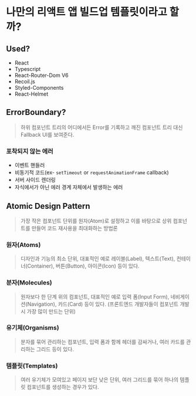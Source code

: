 # 나만의 리액트 앱 빌드업 템플릿이라고 할까?

## Used?

- React
- Typescript
- React-Router-Dom V6
- Recoil.js
- Styled-Components
- React-Helmet

## ErrorBoundary?

> 하위 컴포넌트 트리의 어디에서든 Error를 기록하고 깨진 컴포넌트 트리 대신 Fallback UI를 보여준다.

### 포착되지 않는 에러

- 이벤트 핸들러
- 비동기적 코드(ex- `setTimeout` or `requestAnimationFrame` callback)
- 서버 사이드 렌더링
- 자식에서가 아닌 에러 경계 자체에서 발생하는 에러

## Atomic Design Pattern

> 가장 작은 컴포넌트 단위를 원자(Atom)로 설정하고 이를 바탕으로 상위 컴포넌트를 만들어 코드 재사용을 최대화하는 방법론

### 원자(Atoms)

> 디자인과 기능의 최소 단위, 대표적인 예로 레이블(Label), 텍스트(Text), 컨테이너(Container), 버튼(Button), 아이콘(Icon) 등이 있다.

### 분자(Molecules)

> 원자보다 한 단계 위의 컴포넌트, 대표적인 예로 입력 폼(Input Form), 네비게이션(Navigation), 카드(Card) 등이 있다. (프론트엔드 개발자들이 컴포넌트 개발 시 가장 많이 만드는 단위)

### 유기체(Organisms)

> 분자를 묶어 관리하는 컴포넌트, 입력 폼과 함께 헤더를 감싸거나, 여러 카드를 관리하는 그리드 등이 있다.

### 템플릿(Templates)

> 여러 유기체가 모여있고 페이지 보단 낮은 단위, 여러 그리드를 묶어 하나의 템플릿 컴포넌트를 생성하는 경우가 있다.
